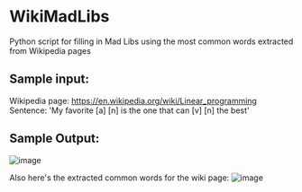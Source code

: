 # WikiMadLibs
Python script for filling in Mad Libs using the most common words extracted from Wikipedia pages

## Sample input:  
  Wikipedia page: https://en.wikipedia.org/wiki/Linear_programming  
  Sentence: 'My favorite [a] [n] is the one that can [v] [n] the best'  

## Sample Output:
![image](https://github.com/J5Chen/WikiMadLibs/assets/118089167/d52bad0f-6f60-42c4-894d-32bad8d9d648)

Also here's the extracted common words for the wiki page:
![image](https://github.com/J5Chen/WikiMadLibs/assets/118089167/e23312c1-543d-48b1-8300-c6034802c3d9)
